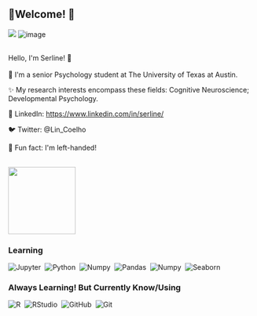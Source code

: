 ## 🐰Welcome! 🐰

<p align="center">

 ![](https://komarev.com/ghpvc/?username=serlinec)
![image](https://user-images.githubusercontent.com/112104031/191302542-3792f635-fffd-494a-a580-0c215c038c8b.png)

  <br>
    Hello, I'm Serline! 👋<br>
   
<br>
    🏫  I'm a senior Psychology student at The University of Texas at Austin.
    
   ✨ My research interests encompass these fields: Cognitive Neuroscience; Developmental Psychology.
    
   💼 LinkedIn: https://www.linkedin.com/in/serline/ 
    
   🐦 Twitter: @Lin_Coelho
    
   🐰 Fun fact: I'm left-handed!
  
  <br>
  
  <img height="137px" src="https://github-readme-stats.vercel.app/api?username=serlinec&hide_title=true&hide_border=false&show_icons=true&include_all_commits=true&count_private=true&line_height=20&text_color=000&icon_color=000&bg_color=fffa6b,f8ff00,00d2ff,3a47d5&theme=graywhite"/>
  
  ### Learning
![Jupyter](https://img.shields.io/badge/-Jupyter-05122A?style=flat&logo=Jupyter)&nbsp;
![Python](https://img.shields.io/badge/-Python-05122A?style=flat&logo=python)&nbsp;
![Numpy](https://img.shields.io/badge/-Numpy-05122A?style=flat&logo=Numpy)&nbsp;
![Pandas](https://img.shields.io/badge/-Pandas-05122A?style=flat&logo=Pandas&logoColor=1572B6)&nbsp;
![Numpy](https://img.shields.io/badge/-Numpy-05122A?style=flat&logo=Numpy)&nbsp;
![Seaborn](https://img.shields.io/badge/-Seaborn-05122A?style=flat&logo=Seaborn&logoColor=1572B6)&nbsp;

### Always Learning! But Currently Know/Using
![R](https://img.shields.io/badge/-R-05122A?style=flat&logo=R&logoColor=276DC3)&nbsp;
![RStudio](https://img.shields.io/badge/-RStudio-05122A?style=flat&logo=rstudio)&nbsp; <!-- this will soon be renamed to "posit" -->
![GitHub](https://img.shields.io/badge/-GitHub-05122A?style=flat&logo=github)&nbsp;
![Git](https://img.shields.io/badge/-Git-05122A?style=flat&logo=git)&nbsp;
</p> 
